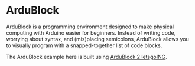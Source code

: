 ArduBlock
=========
ArduBlock is a programming environment designed to make physical computing with Arduino easier for beginners. Instead of writing code, worrying about syntax, and (mis)placing semicolons, ArduBlock allows you to visually program with a snapped-together list of code blocks.

The ArduBlock example here is built using [ArduBlock 2 letsgoING](https://github.com/letsgoING/ArduBlock2).
